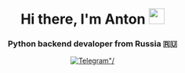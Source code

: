 <h1 align="center">Hi there, I'm Anton</a> 
<img src="https://github.com/blackcater/blackcater/raw/main/images/Hi.gif" height="32"/></h1>
<h3 align="center">Python backend devaloper from Russia 🇷🇺</h3>

<div id="socials" align="center">
  <a href="https://t.me/GromovAS21">
    <img src="https://linku.su/uploads/block_thumbnail_images/759e0c12e6a0ad1ae14ac22d6a931d7c.png" alt=Telegram"/>
</div>
